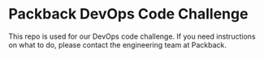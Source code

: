 # Packback DevOps Code Challenge

This repo is used for our DevOps code challenge. If you need instructions on what to do, please contact the engineering team at Packback.
